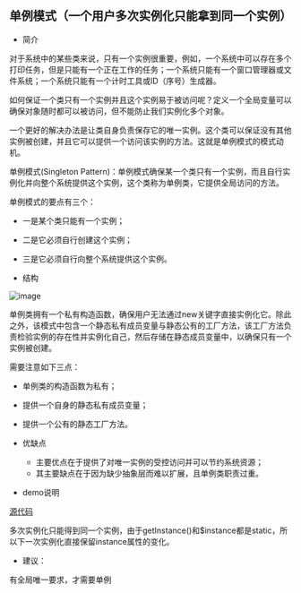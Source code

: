 ## 单例模式（一个用户多次实例化只能拿到同一个实例）

- 简介

对于系统中的某些类来说，只有一个实例很重要，例如，一个系统中可以存在多个打印任务，但是只能有一个正在工作的任务；一个系统只能有一个窗口管理器或文件系统；一个系统只能有一个计时工具或ID（序号）生成器。

如何保证一个类只有一个实例并且这个实例易于被访问呢？定义一个全局变量可以确保对象随时都可以被访问，但不能防止我们实例化多个对象。

一个更好的解决办法是让类自身负责保存它的唯一实例。这个类可以保证没有其他实例被创建，并且它可以提供一个访问该实例的方法。这就是单例模式的模式动机。

单例模式(Singleton Pattern)：单例模式确保某一个类只有一个实例，而且自行实例化并向整个系统提供这个实例，这个类称为单例类，它提供全局访问的方法。

单例模式的要点有三个：
- 一是某个类只能有一个实例；
- 二是它必须自行创建这个实例；
- 三是它必须自行向整个系统提供这个实例。

- 结构

![image](https://design-patterns.readthedocs.io/zh_CN/latest/_images/Singleton.jpg)

单例类拥有一个私有构造函数，确保用户无法通过new关键字直接实例化它。除此之外，该模式中包含一个静态私有成员变量与静态公有的工厂方法，该工厂方法负责检验实例的存在性并实例化自己，然后存储在静态成员变量中，以确保只有一个实例被创建。

需要注意如下三点：

- 单例类的构造函数为私有；
- 提供一个自身的静态私有成员变量；
- 提供一个公有的静态工厂方法。


- 优缺点

  - 主要优点在于提供了对唯一实例的受控访问并可以节约系统资源；
  - 其主要缺点在于因为缺少抽象层而难以扩展，且单例类职责过重。


- demo说明

[源代码](https://learnku.com/docs/php-design-patterns/2018/Singleton/1494)

多次实例化只能得到同一个实例，由于getInstance()和$instance都是static，所以下一次实例化直接保留instance属性的变化。

- 建议：

有全局唯一要求，才需要单例